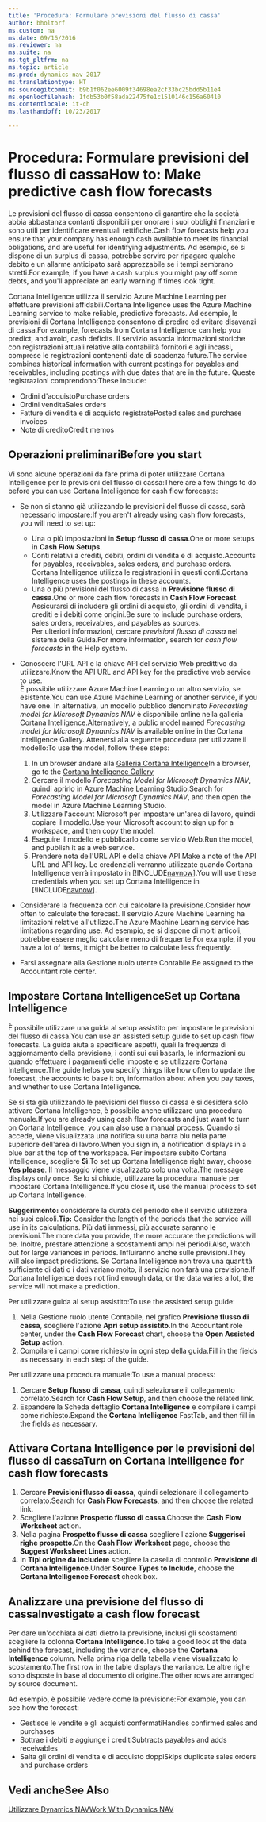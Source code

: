 ```yaml
---
title: 'Procedura: Formulare previsioni del flusso di cassa'
author: bholtorf
ms.custom: na
ms.date: 09/16/2016
ms.reviewer: na
ms.suite: na
ms.tgt_pltfrm: na
ms.topic: article
ms.prod: dynamics-nav-2017
ms.translationtype: HT
ms.sourcegitcommit: b9b1f062ee6009f34698ea2cf33bc25bdd5b11e4
ms.openlocfilehash: 1fdb53b0f58ada22475fe1c1510146c156a60410
ms.contentlocale: it-ch
ms.lasthandoff: 10/23/2017

---
```


# <a name="how-to-make-predictive-cash-flow-forecasts"></a><span data-ttu-id="bb5a7-102">Procedura: Formulare previsioni del flusso di cassa</span><span class="sxs-lookup"><span data-stu-id="bb5a7-102">How to: Make predictive cash flow forecasts</span></span>
<span data-ttu-id="bb5a7-103">Le previsioni del flusso di cassa consentono di garantire che la società abbia abbastanza contanti disponibili per onorare i suoi obblighi finanziari e sono utili per identificare eventuali rettifiche.</span><span class="sxs-lookup"><span data-stu-id="bb5a7-103">Cash flow forecasts help you ensure that your company has enough cash available to meet its financial obligations, and are useful for identifying adjustments.</span></span> <span data-ttu-id="bb5a7-104">Ad esempio, se si dispone di un surplus di cassa, potrebbe servire per ripagare qualche debito e un allarme anticipato sarà apprezzabile se i tempi sembrano stretti.</span><span class="sxs-lookup"><span data-stu-id="bb5a7-104">For example, if you have a cash surplus you might pay off some debts, and you'll appreciate an early warning if times look tight.</span></span>

<span data-ttu-id="bb5a7-105">Cortana Intelligence utilizza il servizio Azure Machine Learning per effettuare previsioni affidabili.</span><span class="sxs-lookup"><span data-stu-id="bb5a7-105">Cortana Intelligence uses the Azure Machine Learning service to make reliable, predictive forecasts.</span></span> <span data-ttu-id="bb5a7-106">Ad esempio, le previsioni di Cortana Intelligence consentono di predire ed evitare disavanzi di cassa.</span><span class="sxs-lookup"><span data-stu-id="bb5a7-106">For example, forecasts from Cortana Intelligence can help you predict, and avoid, cash deficits.</span></span> <span data-ttu-id="bb5a7-107">Il servizio associa informazioni storiche con registrazioni attuali relative alla contabilità fornitori e agli incassi, comprese le registrazioni contenenti date di scadenza future.</span><span class="sxs-lookup"><span data-stu-id="bb5a7-107">The service combines historical information with current postings for payables and receivables, including postings with due dates that are in the future.</span></span> <span data-ttu-id="bb5a7-108">Queste registrazioni comprendono:</span><span class="sxs-lookup"><span data-stu-id="bb5a7-108">These include:</span></span>
* <span data-ttu-id="bb5a7-109">Ordini d'acquisto</span><span class="sxs-lookup"><span data-stu-id="bb5a7-109">Purchase orders</span></span>
* <span data-ttu-id="bb5a7-110">Ordini vendita</span><span class="sxs-lookup"><span data-stu-id="bb5a7-110">Sales orders</span></span>
* <span data-ttu-id="bb5a7-111">Fatture di vendita e di acquisto registrate</span><span class="sxs-lookup"><span data-stu-id="bb5a7-111">Posted sales and purchase invoices</span></span>
* <span data-ttu-id="bb5a7-112">Note di credito</span><span class="sxs-lookup"><span data-stu-id="bb5a7-112">Credit memos</span></span>

## <a name="before-you-start"></a><span data-ttu-id="bb5a7-113">Operazioni preliminari</span><span class="sxs-lookup"><span data-stu-id="bb5a7-113">Before you start</span></span>  
<span data-ttu-id="bb5a7-114">Vi sono alcune operazioni da fare prima di poter utilizzare Cortana Intelligence per le previsioni del flusso di cassa:</span><span class="sxs-lookup"><span data-stu-id="bb5a7-114">There are a few things to do before you can use Cortana Intelligence for cash flow forecasts:</span></span>
* <span data-ttu-id="bb5a7-115">Se non si stanno già utilizzando le previsioni del flusso di cassa, sarà necessario impostare:</span><span class="sxs-lookup"><span data-stu-id="bb5a7-115">If you aren't already using cash flow forecasts, you will need to set up:</span></span>
    * <span data-ttu-id="bb5a7-116">Una o più impostazioni in **Setup flusso di cassa**.</span><span class="sxs-lookup"><span data-stu-id="bb5a7-116">One or more setups in **Cash Flow Setups**.</span></span>
    * <span data-ttu-id="bb5a7-117">Conti relativi a crediti, debiti, ordini di vendita e di acquisto.</span><span class="sxs-lookup"><span data-stu-id="bb5a7-117">Accounts for payables, receivables, sales orders, and purchase orders.</span></span> <span data-ttu-id="bb5a7-118">Cortana Intelligence utilizza le registrazioni in questi conti.</span><span class="sxs-lookup"><span data-stu-id="bb5a7-118">Cortana Intelligence uses the postings in these accounts.</span></span>
    * <span data-ttu-id="bb5a7-119">Una o più previsioni del flusso di cassa in **Previsione flusso di cassa**.</span><span class="sxs-lookup"><span data-stu-id="bb5a7-119">One or more cash flow forecasts in **Cash Flow Forecast**.</span></span> <span data-ttu-id="bb5a7-120">Assicurarsi di includere gli ordini di acquisto, gli ordini di vendita, i crediti e i debiti come origini.</span><span class="sxs-lookup"><span data-stu-id="bb5a7-120">Be sure to include purchase orders, sales orders, receivables, and payables as sources.</span></span>  
    <span data-ttu-id="bb5a7-121">Per ulteriori informazioni, cercare _previsioni flusso di cassa_ nel sistema della Guida.</span><span class="sxs-lookup"><span data-stu-id="bb5a7-121">For more information, search for _cash flow forecasts_ in the Help system.</span></span>
* <span data-ttu-id="bb5a7-122">Conoscere l'URL API e la chiave API del servizio Web predittivo da utilizzare.</span><span class="sxs-lookup"><span data-stu-id="bb5a7-122">Know the API URL and API key for the predictive web service to use.</span></span>  
    <span data-ttu-id="bb5a7-123">È possibile utilizzare Azure Machine Learning o un altro servizio, se esistente.</span><span class="sxs-lookup"><span data-stu-id="bb5a7-123">You can use Azure Machine Learning or another service, if you have one.</span></span> <span data-ttu-id="bb5a7-124">In alternativa, un modello pubblico denominato _Forecasting model for Microsoft Dynamics NAV_ è disponibile online nella galleria Cortana Intelligence.</span><span class="sxs-lookup"><span data-stu-id="bb5a7-124">Alternatively, a public model named _Forecasting model for Microsoft Dynamics NAV_ is available online in the Cortana Intelligence Gallery.</span></span> <span data-ttu-id="bb5a7-125">Attenersi alla seguente procedura per utilizzare il modello:</span><span class="sxs-lookup"><span data-stu-id="bb5a7-125">To use the model, follow these steps:</span></span>

    1. <span data-ttu-id="bb5a7-126">In un browser andare alla [Galleria Cortana Intelligence](https://go.microsoft.com/fwlink/?linkid=828352)</span><span class="sxs-lookup"><span data-stu-id="bb5a7-126">In a browser, go to the [Cortana Intelligence Gallery](https://go.microsoft.com/fwlink/?linkid=828352)</span></span>
    2. <span data-ttu-id="bb5a7-127">Cercare il modello _Forecasting Model for Microsoft Dynamics NAV_, quindi aprirlo in Azure Machine Learning Studio.</span><span class="sxs-lookup"><span data-stu-id="bb5a7-127">Search for _Forecasting Model for Microsoft Dynamics NAV_, and then open the model in Azure Machine Learning Studio.</span></span>
    3. <span data-ttu-id="bb5a7-128">Utilizzare l'account Microsoft per impostare un'area di lavoro, quindi copiare il modello.</span><span class="sxs-lookup"><span data-stu-id="bb5a7-128">Use your Microsoft account to sign up for a workspace, and then copy the model.</span></span>
    4. <span data-ttu-id="bb5a7-129">Eseguire il modello e pubblicarlo come servizio Web.</span><span class="sxs-lookup"><span data-stu-id="bb5a7-129">Run the model, and publish it as a web service.</span></span>
    5. <span data-ttu-id="bb5a7-130">Prendere nota dell'URL API e della chiave API.</span><span class="sxs-lookup"><span data-stu-id="bb5a7-130">Make a note of the API URL and API key.</span></span> <span data-ttu-id="bb5a7-131">Le credenziali verranno utilizzate quando Cortana Intelligence verrà impostato in [!INCLUDE[navnow](includes/navnow_md.md)].</span><span class="sxs-lookup"><span data-stu-id="bb5a7-131">You will use these credentials when you set up Cortana Intelligence in [!INCLUDE[navnow](includes/navnow_md.md)].</span></span>  

* <span data-ttu-id="bb5a7-132">Considerare la frequenza con cui calcolare la previsione.</span><span class="sxs-lookup"><span data-stu-id="bb5a7-132">Consider how often to calculate the forecast.</span></span> <span data-ttu-id="bb5a7-133">Il servizio Azure Machine Learning ha limitazioni relative all'utilizzo.</span><span class="sxs-lookup"><span data-stu-id="bb5a7-133">The Azure Machine Learning service has limitations regarding use.</span></span> <span data-ttu-id="bb5a7-134">Ad esempio, se si dispone di molti articoli, potrebbe essere meglio calcolare meno di frequente.</span><span class="sxs-lookup"><span data-stu-id="bb5a7-134">For example, if you have a lot of items, it might be better to calculate less frequently.</span></span>
* <span data-ttu-id="bb5a7-135">Farsi assegnare alla Gestione ruolo utente Contabile.</span><span class="sxs-lookup"><span data-stu-id="bb5a7-135">Be assigned to the Accountant role center.</span></span>

## <a name="set-up-cortana-intelligence"></a><span data-ttu-id="bb5a7-136">Impostare Cortana Intelligence</span><span class="sxs-lookup"><span data-stu-id="bb5a7-136">Set up Cortana Intelligence</span></span>
<span data-ttu-id="bb5a7-137">È possibile utilizzare una guida al setup assistito per impostare le previsioni del flusso di cassa.</span><span class="sxs-lookup"><span data-stu-id="bb5a7-137">You can use an assisted setup guide to set up cash flow forecasts.</span></span> <span data-ttu-id="bb5a7-138">La guida aiuta a specificare aspetti, quali la frequenza di aggiornamento della previsione, i conti sui cui basarla, le informazioni su quando effettuare i pagamenti delle imposte e se utilizzare Cortana Intelligence.</span><span class="sxs-lookup"><span data-stu-id="bb5a7-138">The guide helps you specify things like how often to update the forecast, the accounts to base it on, information about when you pay taxes, and whether to use Cortana Intelligence.</span></span>  

<span data-ttu-id="bb5a7-139">Se si sta già utilizzando le previsioni del flusso di cassa e si desidera solo attivare Cortana Intelligence, è possibile anche utilizzare una procedura manuale.</span><span class="sxs-lookup"><span data-stu-id="bb5a7-139">If you are already using cash flow forecasts and just want to turn on Cortana Intelligence, you can also use a manual process.</span></span> <span data-ttu-id="bb5a7-140">Quando si accede, viene visualizzata una notifica su una barra blu nella parte superiore dell'area di lavoro.</span><span class="sxs-lookup"><span data-stu-id="bb5a7-140">When you sign in, a notification displays in a blue bar at the top of the workspace.</span></span> <span data-ttu-id="bb5a7-141">Per impostare subito Cortana Intelligence, scegliere **Sì**.</span><span class="sxs-lookup"><span data-stu-id="bb5a7-141">To set up Cortana Intelligence right away, choose **Yes please**.</span></span> <span data-ttu-id="bb5a7-142">Il messaggio viene visualizzato solo una volta.</span><span class="sxs-lookup"><span data-stu-id="bb5a7-142">The message displays only once.</span></span> <span data-ttu-id="bb5a7-143">Se lo si chiude, utilizzare la procedura manuale per impostare Cortana Intelligence.</span><span class="sxs-lookup"><span data-stu-id="bb5a7-143">If you close it, use the manual process to set up Cortana Intelligence.</span></span>  

<span data-ttu-id="bb5a7-144">**Suggerimento:** considerare la durata del periodo che il servizio utilizzerà nei suoi calcoli.</span><span class="sxs-lookup"><span data-stu-id="bb5a7-144">**Tip:** Consider the length of the periods that the service will use in its calculations.</span></span> <span data-ttu-id="bb5a7-145">Più dati immessi, più accurate saranno le previsioni.</span><span class="sxs-lookup"><span data-stu-id="bb5a7-145">The more data you provide, the more accurate the predictions will be.</span></span> <span data-ttu-id="bb5a7-146">Inoltre, prestare attenzione a scostamenti ampi nei periodi.</span><span class="sxs-lookup"><span data-stu-id="bb5a7-146">Also, watch out for large variances in periods.</span></span> <span data-ttu-id="bb5a7-147">Influiranno anche sulle previsioni.</span><span class="sxs-lookup"><span data-stu-id="bb5a7-147">They will also impact predictions.</span></span> <span data-ttu-id="bb5a7-148">Se Cortana Intelligence non trova una quantità sufficiente di dati o i dati variano molto, il servizio non farà una previsione.</span><span class="sxs-lookup"><span data-stu-id="bb5a7-148">If Cortana Intelligence does not find enough data, or the data varies a lot, the service will not make a prediction.</span></span>

<span data-ttu-id="bb5a7-149">Per utilizzare guida al setup assistito:</span><span class="sxs-lookup"><span data-stu-id="bb5a7-149">To use the assisted setup guide:</span></span>
1. <span data-ttu-id="bb5a7-150">Nella Gestione ruolo utente Contabile, nel grafico **Previsione flusso di cassa**, scegliere l'azione **Apri setup assistito**.</span><span class="sxs-lookup"><span data-stu-id="bb5a7-150">In the Accountant role center, under the **Cash Flow Forecast** chart, choose the **Open Assisted Setup** action.</span></span>
2. <span data-ttu-id="bb5a7-151">Compilare i campi come richiesto in ogni step della guida.</span><span class="sxs-lookup"><span data-stu-id="bb5a7-151">Fill in the fields as necessary in each step of the guide.</span></span>

<span data-ttu-id="bb5a7-152">Per utilizzare una procedura manuale:</span><span class="sxs-lookup"><span data-stu-id="bb5a7-152">To use a manual process:</span></span>
1. <span data-ttu-id="bb5a7-153">Cercare **Setup flusso di cassa**, quindi selezionare il collegamento correlato.</span><span class="sxs-lookup"><span data-stu-id="bb5a7-153">Search for **Cash Flow Setup**, and then choose the related link.</span></span>
2. <span data-ttu-id="bb5a7-154">Espandere la Scheda dettaglio **Cortana Intelligence** e compilare i campi come richiesto.</span><span class="sxs-lookup"><span data-stu-id="bb5a7-154">Expand the **Cortana Intelligence** FastTab, and then fill in the fields as necessary.</span></span>

## <a name="turn-on-cortana-intelligence-for-cash-flow-forecasts"></a><span data-ttu-id="bb5a7-155">Attivare Cortana Intelligence per le previsioni del flusso di cassa</span><span class="sxs-lookup"><span data-stu-id="bb5a7-155">Turn on Cortana Intelligence for cash flow forecasts</span></span>
1. <span data-ttu-id="bb5a7-156">Cercare **Previsioni flusso di cassa**, quindi selezionare il collegamento correlato.</span><span class="sxs-lookup"><span data-stu-id="bb5a7-156">Search for **Cash Flow Forecasts**, and then choose the related link.</span></span>
2. <span data-ttu-id="bb5a7-157">Scegliere l'azione **Prospetto flusso di cassa**.</span><span class="sxs-lookup"><span data-stu-id="bb5a7-157">Choose the **Cash Flow Worksheet** action.</span></span>
3. <span data-ttu-id="bb5a7-158">Nella pagina **Prospetto flusso di cassa** scegliere l'azione **Suggerisci righe prospetto**.</span><span class="sxs-lookup"><span data-stu-id="bb5a7-158">On the **Cash Flow Worksheet** page, choose the **Suggest Worksheet Lines** action.</span></span>  
4. <span data-ttu-id="bb5a7-159">In **Tipi origine da includere** scegliere la casella di controllo **Previsione di Cortana Intelligence**.</span><span class="sxs-lookup"><span data-stu-id="bb5a7-159">Under **Source Types to Include**, choose the **Cortana Intelligence Forecast** check box.</span></span>

## <a name="investigate-a-cash-flow-forecast"></a><span data-ttu-id="bb5a7-160">Analizzare una previsione del flusso di cassa</span><span class="sxs-lookup"><span data-stu-id="bb5a7-160">Investigate a cash flow forecast</span></span>
<span data-ttu-id="bb5a7-161">Per dare un'occhiata ai dati dietro la previsione, inclusi gli scostamenti scegliere la colonna **Cortana Intelligence**.</span><span class="sxs-lookup"><span data-stu-id="bb5a7-161">To take a good look at the data behind the forecast, including the variance, choose the **Cortana Intelligence** column.</span></span> <span data-ttu-id="bb5a7-162">Nella prima riga della tabella viene visualizzato lo scostamento.</span><span class="sxs-lookup"><span data-stu-id="bb5a7-162">The first row in the table displays the variance.</span></span> <span data-ttu-id="bb5a7-163">Le altre righe sono disposte in base al documento di origine.</span><span class="sxs-lookup"><span data-stu-id="bb5a7-163">The other rows are arranged by source document.</span></span>  

<span data-ttu-id="bb5a7-164">Ad esempio, è possibile vedere come la previsione:</span><span class="sxs-lookup"><span data-stu-id="bb5a7-164">For example, you can see how the forecast:</span></span>    
* <span data-ttu-id="bb5a7-165">Gestisce le vendite e gli acquisti confermati</span><span class="sxs-lookup"><span data-stu-id="bb5a7-165">Handles confirmed sales and purchases</span></span>
* <span data-ttu-id="bb5a7-166">Sottrae i debiti e aggiunge i crediti</span><span class="sxs-lookup"><span data-stu-id="bb5a7-166">Subtracts payables and adds receivables</span></span>
* <span data-ttu-id="bb5a7-167">Salta gli ordini di vendita e di acquisto doppi</span><span class="sxs-lookup"><span data-stu-id="bb5a7-167">Skips duplicate sales orders and purchase orders</span></span>

## <a name="see-also"></a><span data-ttu-id="bb5a7-168">Vedi anche</span><span class="sxs-lookup"><span data-stu-id="bb5a7-168">See Also</span></span>  
[<span data-ttu-id="bb5a7-169">Utilizzare Dynamics NAV</span><span class="sxs-lookup"><span data-stu-id="bb5a7-169">Work With Dynamics NAV</span></span>](ui-work-product.md)

